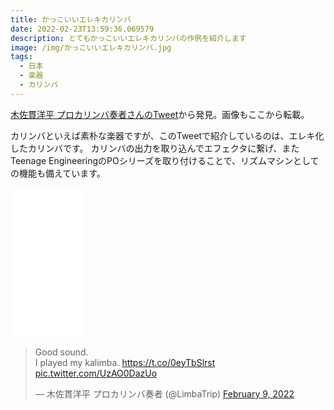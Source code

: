 ```yaml
---
title: かっこいいエレキカリンバ
date: 2022-02-23T13:59:36.069579
description: とてもかっこいいエレキカリンバの作例を紹介します
image: /img/かっこいいエレキカリンバ.jpg
tags:
  - 日本
  - 楽器
  - カリンバ
---
```

[木佐貫洋平 プロカリンバ奏者さんのTweet](https://twitter.com/LimbaTrip/status/1491699175444336640)から発見。画像もここから転載。

カリンバといえば素朴な楽器ですが、このTweetで紹介しているのは、エレキ化したカリンバです。
カリンバの出力を取り込んでエフェクタに繋げ、またTeenage EngineeringのPOシリーズを取り付けることで、リズムマシンとしての機能も備えています。

<iframe style="width:120px;height:240px;" marginwidth="0" marginheight="0" scrolling="no" frameborder="0" src="//rcm-fe.amazon-adsystem.com/e/cm?lt1=_blank&bc1=000000&IS2=1&bg1=FFFFFF&fc1=000000&lc1=0000FF&t=inajob-22&language=ja_JP&o=9&p=8&l=as4&m=amazon&f=ifr&ref=as_ss_li_til&asins=B079CDC882&linkId=0134f61c6035982d144b620d193c7d19"></iframe>

<blockquote class="twitter-tweet"><p lang="en" dir="ltr">Good sound.<br>I played my kalimba. <a href="https://t.co/0eyTbSlrst">https://t.co/0eyTbSlrst</a> <a href="https://t.co/UzAO0DazUo">pic.twitter.com/UzAO0DazUo</a></p>&mdash; 木佐貫洋平 プロカリンバ奏者 (@LimbaTrip) <a href="https://twitter.com/LimbaTrip/status/1491389581429972996?ref_src=twsrc%5Etfw">February 9, 2022</a></blockquote> <script async src="https://platform.twitter.com/widgets.js" charset="utf-8"></script>
